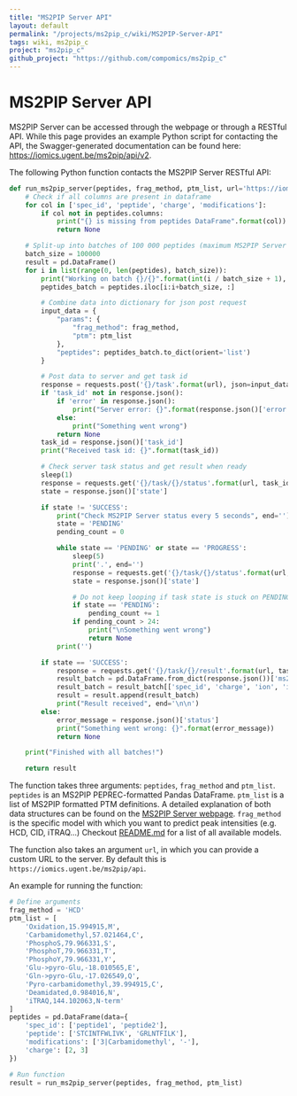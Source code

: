 ```yaml
---
title: "MS2PIP Server API"
layout: default
permalink: "/projects/ms2pip_c/wiki/MS2PIP-Server-API"
tags: wiki, ms2pip_c
project: "ms2pip_c"
github_project: "https://github.com/compomics/ms2pip_c"
---
```


# MS2PIP Server API
MS2PIP Server can be accessed through the webpage or through a RESTful API. While this page provides an example Python script for contacting the API, the Swagger-generated documentation can be found here: https://iomics.ugent.be/ms2pip/api/v2.

The following Python function contacts the MS2PIP Server RESTful API:
```python
def run_ms2pip_server(peptides, frag_method, ptm_list, url='https://iomics.ugent.be/ms2pip/api/v2'):
    # Check if all columns are present in dataframe
    for col in ['spec_id', 'peptide', 'charge', 'modifications']:
        if col not in peptides.columns:
            print("{} is missing from peptides DataFrame".format(col))
            return None

    # Split-up into batches of 100 000 peptides (maximum MS2PIP Server accepts per request)
    batch_size = 100000
    result = pd.DataFrame()
    for i in list(range(0, len(peptides), batch_size)):
        print("Working on batch {}/{}".format(int(i / batch_size + 1), len(peptides) // batch_size + 1))
        peptides_batch = peptides.iloc[i:i+batch_size, :]

        # Combine data into dictionary for json post request
        input_data = {
            "params": {
                "frag_method": frag_method,
                "ptm": ptm_list
            },
            "peptides": peptides_batch.to_dict(orient='list')
        }

        # Post data to server and get task id
        response = requests.post('{}/task'.format(url), json=input_data)
        if 'task_id' not in response.json():
            if 'error' in response.json():
                print("Server error: {}".format(response.json()['error']))
            else:
                print("Something went wrong")
            return None
        task_id = response.json()['task_id']
        print("Received task id: {}".format(task_id))

        # Check server task status and get result when ready
        sleep(1)
        response = requests.get('{}/task/{}/status'.format(url, task_id))
        state = response.json()['state']

        if state != 'SUCCESS':
            print("Check MS2PIP Server status every 5 seconds", end='')
            state = 'PENDING'
            pending_count = 0

            while state == 'PENDING' or state == 'PROGRESS':
                sleep(5)
                print('.', end='')
                response = requests.get('{}/task/{}/status'.format(url, task_id))
                state = response.json()['state']

                # Do not keep looping if task state is stuck on PENDING, it might have failed silently
                if state == 'PENDING':
                    pending_count += 1
                if pending_count > 24:
                    print("\nSomething went wrong")
                    return None
            print('')

        if state == 'SUCCESS':
            response = requests.get('{}/task/{}/result'.format(url, task_id))
            result_batch = pd.DataFrame.from_dict(response.json())['ms2pip_out']
            result_batch = result_batch[['spec_id', 'charge', 'ion', 'ionnumber', 'mz', 'prediction']]
            result = result.append(result_batch)
            print("Result received", end='\n\n')
        else:
            error_message = response.json()['status']
            print("Something went wrong: {}".format(error_message))
            return None

    print("Finished with all batches!")

    return result
```
The function takes three arguments: `peptides`, `frag_method` and `ptm_list`. `peptides` is an MS2PIP PEPREC-formatted Pandas DataFrame. `ptm_list` is a list of MS2PIP formatted PTM definitions. A detailed explanation of both data structures can be found on the [MS2PIP Server webpage](https://iomics.ugent.be/ms2pip/#howto). `frag_method` is the specific model with which you want to predict peak intensities (e.g. HCD, CID, iTRAQ...) Checkout [README.md](/projects/ms2pip_c/#ms2pip-models) for a list of all available models.

The function also takes an argument `url`, in which you can provide a custom URL to the server. By default this is `https://iomics.ugent.be/ms2pip/api`.

An example for running the function:
```python
# Define arguments
frag_method = 'HCD'
ptm_list = [
    'Oxidation,15.994915,M',
    'Carbamidomethyl,57.021464,C',
    'PhosphoS,79.966331,S',
    'PhosphoT,79.966331,T',
    'PhosphoY,79.966331,Y',
    'Glu->pyro-Glu,-18.010565,E',
    'Gln->pyro-Glu,-17.026549,Q',
    'Pyro-carbamidomethyl,39.994915,C',
    'Deamidated,0.984016,N',
    'iTRAQ,144.102063,N-term'
]
peptides = pd.DataFrame(data={
    'spec_id': ['peptide1', 'peptide2'],
    'peptide': ['STCINTFWLIVK', 'GRLNTFILK'],
    'modifications': ['3|Carbamidomethyl', '-'],
    'charge': [2, 3]
})

# Run function
result = run_ms2pip_server(peptides, frag_method, ptm_list)
```